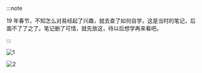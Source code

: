 
:::note

19 年春节，不知怎么对易经起了兴趣，就去查了如何自学，这是当时的笔记，后面不了了之了。笔记删了可惜，就先放这，待以后想学再来看吧。

:::

![1](https://img.arctee.cn/picgo/易经_01.png)

![2](https://img.arctee.cn/picgo/易经_01.png)
